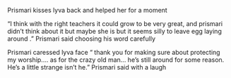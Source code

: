 Prismari kisses lyva back and helped her for a moment 

“I think with the right teachers it could grow to be very great, and prismari didn’t think about it but maybe she is but it seems silly to leave egg laying around .” Prismari said choosing his word carefully 

Prismari caressed lyva face “ thank you for making sure about protecting my worship.... as for the crazy old man... he’s still around for some reason. He’s a little strange isn’t he.” Prismari said with a laugh